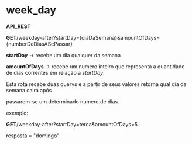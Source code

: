 # week_day

**API_REST**

**GET**/weekday-after?startDay={diaDaSemana}&amountOfDays={numberDeDiasASePassar}


**startDay** -> recebe um dia qualquer da semana

**amountOfDays** -> recebe um numero inteiro que representa a quantidade de dias correntes em relação a *startDay*.


Esta rota recebe duas querys e a partir de seus valores retorna qual dia da semana cairá após

passarem-se um determinado numero de dias.

exemplo:

**GET**/weekday-after?startDay=terca&amountOfDays=5

resposta = "domingo"
